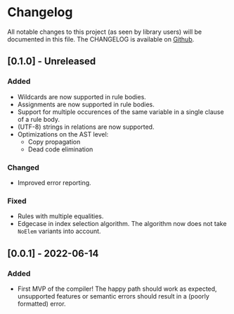 # Changelog

All notable changes to this project (as seen by library users) will be documented in this file.
The CHANGELOG is available on [Github](https://github.com/luc-tielen/souffle-haskell.git/CHANGELOG.md).

## [0.1.0] - Unreleased

### Added

- Wildcards are now supported in rule bodies.
- Assignments are now supported in rule bodies.
- Support for multiple occurences of the same variable in a single clause of
  a rule body.
- (UTF-8) strings in relations are now supported.
- Optimizations on the AST level:
  - Copy propagation
  - Dead code elimination

### Changed

- Improved error reporting.

### Fixed

- Rules with multiple equalities.
- Edgecase in index selection algorithm. The algorithm now does not take
  `NoElem` variants into account.

## [0.0.1] - 2022-06-14

### Added

- First MVP of the compiler! The happy path should work as expected, unsupported
  features or semantic errors should result in a (poorly formatted) error.
